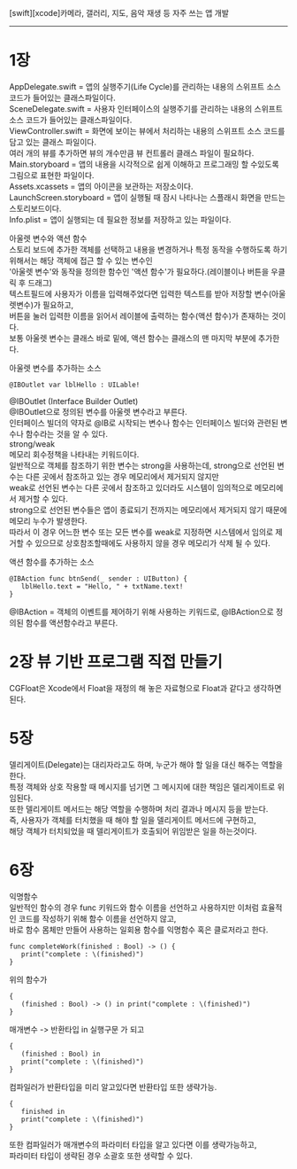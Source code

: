 [swift][xcode]카메라, 갤러리, 지도, 음악 재생 등 자주 쓰는 앱 개발
***
# 1장
AppDelegate.swift = 앱의 실행주기(Life Cycle)를 관리하는 내용의 스위프트 소스코드가 들어있는 클래스파일이다.   
SceneDelegate.swift = 사용자 인터페이스의 실행주기를 관리하는 내용의 스위프트 소스 코드가 들어있는 클래스파일이다.   
ViewController.swift = 화면에 보이는 뷰에서 처리하는 내용의 스위프트 소스 코드를 담고 있는 클래스 파일이다.   
여러 개의 뷰를 추가하면 뷰의 개수만큼 뷰 컨트롤러 클래스 파일이 필요하다.   
Main.storyboard = 앱의 내용을 시각적으로 쉽게 이해하고 프로그래밍 할 수있도록 그림으로 표현한 파일이다.   
Assets.xcassets = 앱의 아이콘을 보관하는 저장소이다.   
LaunchScreen.storyboard = 앱이 실행될 때 잠시 나타나는 스플래시 화면을 만드는 스토리보드이다.   
Info.plist = 앱이 실행되는 데 필요한 정보를 저장하고 있는 파일이다.   
   
   
아울렛 변수와 액션 함수   
스토리 보드에 추가한 객체를 선택하고 내용을 변경하거나 특정 동작을 수행하도록 하기 위해서는 해당 객체에 접근 할 수 있는 변수인   
'아울렛 변수'와 동작을 정의한 함수인 '액션 함수'가 필요하다.(레이블이나 버튼을 우클릭 후 드래그)   
텍스트필드에 사용자가 이름을 입력해주었다면 입력한 텍스트를 받아 저장할 변수(아울렛변수)가 필요하고,   
버튼을 눌러 입력한 이름을 읽어서 레이블에 출력하는 함수(액션 함수)가 존재하는 것이다.   
보통 아울렛 변수는 클래스 바로 밑에, 액션 함수는 클래스의 맨 마지막 부분에 추가한다.   
   
   
아울렛 변수를 추가하는 소스
```
@IBOutlet var lblHello : UILable!
```
@IBOutlet (Interface Builder Outlet)   
@IBOutlet으로 정의된 변수를 아울렛 변수라고 부른다.   
인터페이스 빌더의 약자로 @IB로 시작되는 변수나 함수는 인터페이스 빌더와 관련된 변수나 함수라는 것을 알 수 있다.   
strong/weak   
메모리 회수정책을 나타내는 키워드이다.   
일반적으로 객체를 참조하기 위한 변수는 strong을 사용하는데, strong으로 선언된 변수는 다른 곳에서 참조하고 있는 경우 메모리에서 제거되지 않지만   
weak로 선언된 변수는 다른 곳에서 참조하고 있더라도 시스템이 임의적으로 메모리에서 제거할 수 있다.   
strong으로 선언된 변수들은 앱이 종료되기 전까지는 메모리에서 제거되지 않기 때문에 메모리 누수가 발생한다.   
따라서 이 경우 어느한 변수 또는 모든 변수를 weak로 지정하면 시스템에서 임의로 제거할 수 있으므로 상호참조할때에도 사용하지 않을 경우 메모리가 삭제 될 수 있다.   
   
   
액션 함수를 추가하는 소스
```
@IBAction func btnSend(_ sender : UIButton) {
   lblHello.text = "Hello, " + txtName.text! 
}
```
@IBAction = 객체의 이벤트를 제어하기 위해 사용하는 키워드로, @IBAction으로 정의된 함수를 액션함수라고 부른다.   
   
# 2장 뷰 기반 프로그램 직접 만들기   
CGFloat은 Xcode에서 Float을 재정의 해 놓은 자료형으로 Float과 같다고 생각하면 된다.   

# 5장
델리게이트(Delegate)는 대리자라고도 하며, 누군가 해야 할 일을 대신 해주는 역할을 한다.   
특정 객체와 상호 작용할 때 메시지를 넘기면 그 메시지에 대한 책임은 델리게이트로 위임된다.   
또한 델리게이트 메서드는 해당 역할을 수행하며 처리 결과나 메시지 등을 받는다.   
즉, 사용자가 객체를 터치했을 때 해야 할 일을 델리게이트 메서드에 구현하고,   
해당 객체가 터치되었을 때 델리게이트가 호출되어 위임받은 일을 하는것이다.   

# 6장
익명함수   
일반적인 함수의 경우 func 키워드와 함수 이름을 선언하고 사용하지만 이처럼 효율적인 코드를 작성하기 위해 함수 이름을 선언하지 않고,   
바로 함수 몸체만 만들어 사용하는 일회용 함수를 익명함수 혹은 클로저라고 한다.   
```
func completeWork(finished : Bool) -> () {
   print("complete : \(finished)")
}
```
위의 함수가
```
{
   (finished : Bool) -> () in print("complete : \(finished)")
}
```
매개변수 -> 반환타입 in 실행구문
가 되고
```
{
   (finished : Bool) in
   print("complete : \(finished)")
}   
```
컴파일러가 반환타입을 미리 알고있다면 반환타입 또한 생략가능.   
```
{
   finished in
   print("complete : \(finished)")
}   
```
또한 컴파일러가 매개변수의 파라미터 타입을 알고 있다면 이를 생략가능하고,   
파라미터 타입이 생략된 경우 소괄호 또한 생략할 수 있다.   
